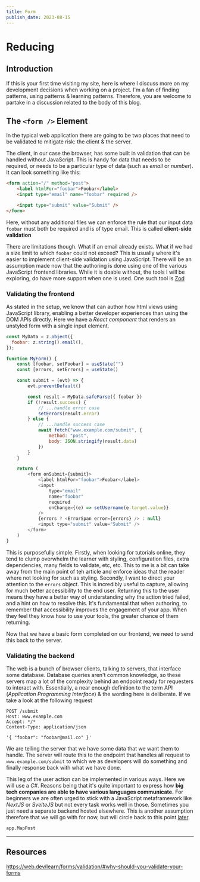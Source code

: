 ```yaml
---
title: Form
publish_date: 2023-08-15
---
```


# Reducing 

## Introduction

If this is your first time visiting my site, here is where I discuss more on my development decisions when working on a project. I'm a fan of finding patterns, using patterns & learning patterns. Therefore, you are welcome to partake in a discussion related to the body of this blog.

## The `<form />` Element

In the typical web application there are going to be two places that need to be validated to mitigate risk: the client & the server.

The client, in our case the browser, has some built in validation that can be handled without JavaScript. This is handy for data that needs to be required, or needs to be a particular type of data (such as *email* or *number*). It can look something like this:

```html
<form action="/" method="post">
    <label htmlFor="foobar">Foobar</label>
    <input type="email" name="foobar" required />

    <input type="submit" value="Submit" />
</form>
```

Here, without any additional files we can enforce the rule that our input data `foobar` must both be required and is of type email. This is called **client-side validation**

There are limitations though. What if an email already exists. What if we had a size limit to which `foobar` could not exceed? This is usually where it's easier to implement client-side validation using JavaScript. There will be an assumption made now that the authoring is done using one of the various JavaScript frontend libraries. While it is doable without, the tools I will be exploring, do have more support when one is used. One such tool is [Zod](https://zod.dev/)

### Validating the frontend

As stated in the setup, we know that can author how html views using JavaScript library, enabling a better developer experiences than using the DOM APIs directly. Here we have a *React component* that renders an unstyled form with a single input element.

```js
const MyData = z.object({
  foobar: z.string().email(),
});

function MyForm() {
    const [foobar, setFoobar] = useState("")
    const [errors, setErrors] = useState()

    const submit = (evt) => {
        evt.preventDefault()

        const result = MyData.safeParse({ foobar })
        if (!result.success) {
            // ...handle error case
            setErrors(result.error)
        } else {
            // ...handle success case
            await fetch("www.example.com/submit", {
                method: "post",
                body: JSON.stringify(result.data)
            })
        }
    }

    return (
        <form onSubmit={submit}>
            <label htmlFor="foobar">Foobar</label>
            <input 
                type="email"
                name="foobar"
                required
                onChange={(e) => setUsername(e.target.value)}
            />
            {errors ? <ErrorSpan error={errors} /> : null}
            <input type="submit" value="Submit" />            
        </form>
    )
}
```

This is purposefully simple. Firstly, when looking for tutorials online, they tend to clump overwhelm the learner with styling, configuration files, extra dependencies, many fields to validate, etc, etc. This to me is a bit can take away from the main point of teh article and enforce ideas that the reader where not looking for such as styling. Secondly, I want to direct your attention to the `errors` object. This is incredibly useful to capture, allowing for much better accessibility to the end user. Returning this to the user means they have a better way of understanding why the action tried failed, and a hint on how to resolve this. It's fundamental that when authoring, to remember that accessibility improves the engagement of your app. When they feel they know how to use your tools, the greater chance of them returning.

Now that we have a basic form completed on our frontend, we need to send this back to the server.


### Validating the backend

The web is a bunch of browser clients, talking to servers, that interface some database. Database queries aren't common knowledge, so these servers map a lot of the complexity behind an endpoint ready for requesters to interact with. Essentially, a near enough definition to the term API (*Application Programming Interface*) & the wording here is deliberate. If we take a look at the following request

```http
POST /submit
Host: www.example.com
Accept: */*
Content-Type: application/json

'{ "foobar": "foobar@mail.co" }'
```

We are telling the server that we have some data that we want them to handle. The server will route this to the endpoint that handles all request to `www.example.com/submit` to which we as developers will do something and finally response back with what we have done. 

This leg of the user action can be implemented in various ways. Here we will use a *C#*. Reasons being that it's quite important to express how **big tech companies are able to have various languages communicate.** For beginners we are often urged to stick with a JavaScript metaframework like *NextJS* or *SvelteJS* but not every task works well in those. Sometimes you just need a separate backend hosted elsewhere. This is another assumption therefore that we will go with for now, but will circle back to this point [later](#).



```dotent
app.MapPost
```

---

## Resources

https://web.dev/learn/forms/validation/#why-should-you-validate-your-forms